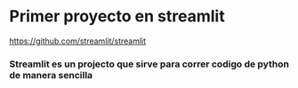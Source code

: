 # Primer proyecto en streamlit 
https://github.com/streamlit/streamlit
### Streamlit es un projecto que sirve para correr codigo de python de manera sencilla

